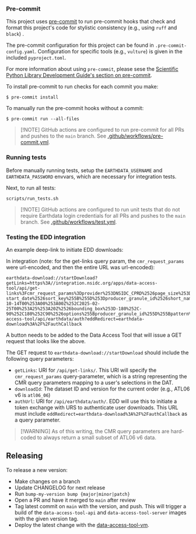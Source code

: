 ### Pre-commit

This project uses [pre-commit](https://pre-commit.com/) to run pre-commit hooks
that check and format this project's code for stylistic consistency (e.g., using
`ruff` and `black`) .

The pre-commit configuration for this project can be found in
`.pre-commit-config.yaml`. Configuration for specific tools (e.g., `vulture`) is
given in the included `pyproject.toml`.

For more information about using `pre-commit`, please sese the
[Scientific Python Library Development Guide's section on pre-commit](https://learn.scientific-python.org/development/guides/gha-basic/#pre-commit).

To install pre-commit to run checks for each commit you make:

```
$ pre-commit install
```

To manually run the pre-commit hooks without a commit:

```
$ pre-commit run --all-files
```

> [!NOTE] GitHub actions are configured to run pre-commit for all PRs and pushes
> to the `main` branch. See
> [.github/workflows/pre-commit.yml](.github/workflows/pre-commit.yml).

### Running tests

Before manually running tests, setup the `EARTHDATA_USERNAME` and
`EARTHDATA_PASSWORD` envvars, which are necessary for integration tests.

Next, to run all tests:

```
scripts/run_tests.sh
```

> [!NOTE] GitHub actions are configured to run unit tests that do not require
> Earthdata login credentials for all PRs and pushes to the `main` branch. See
> [.github/workflows/test.yml](.github/workflows/test.yml).

### Testing the EDD integration

An example deep-link to initiate EDD downloads:

In integration (note: for the get-links query param, the `cmr_request_params`
were url-encoded, and then the entire URL was url-encoded):

```
earthdata-download://startDownload?getLinks=https%3A//integration.nsidc.org/apps/data-access-tool/api/get-links%3Fcmr_request_params%3Dprovider%253DNSIDC_CPRD%2526page_size%253D5%2526sort_key%255B%255D%253D-start_date%2526sort_key%255B%255D%253Dproducer_granule_id%2526short_name%253DATL06%2526version%253D6%2526version%253D06%2526version%253D006%2526temporal%255B%255D%253D2018-10-14T00%253A00%253A00Z%252C2025-02-25T00%253A25%253A20Z%2526bounding_box%253D-180%252C-90%252C180%252C90%2526options%255Bproducer_granule_id%255D%255Bpattern%255D%253Dtrue%2526producer_granule_id%255B%255D%253D%252AATL06_2024%252A_0804%252A_006_01.h5%252A&downloadId=atl06_06&clientId=data_access_tool&authUrl=https://integration.nsidc.org/apps/data-access-tool/api/earthdata/auth?eddRedirect=earthdata-download%3A%2F%2FauthCallback
```

A button needs to be added to the Data Access Tool that will issue a GET request
that looks like the above.

The GET request to `earthdata-download://startDownload` should include the
following query parameters:

- `getLinks`: URI for `/api/get-links/`. This URI will specify the
  `cmr_request_params` query-parameter, which is a string representing the CMR
  query parameters mapping to a user's selections in the DAT.
- `downloadId`: The dataset ID and version for the current order (e.g., ATL06 v6
  is `atl06_06`)
- `authUrl`: URI for `/api/earthdata/auth/`. EDD will use this to initiate a
  token exchange with URS to authenticate user downloads. This URL must include
  `eddRedirect=earthdata-download%3A%2F%2FauthCallback` as a query parameter.

> [!WARNING] As of this writing, the CMR query parameters are hard-coded to
> always return a small subset of ATL06 v6 data.

## Releasing

To release a new version:

- Make changes on a branch
- Update CHANGELOG for next release
- Run `bump-my-version bump {major|minor|patch}`
- Open a PR and have it merged to `main` after review
- Tag latest commit on `main` with the version, and push. This will trigger a
  build of the `data-access-tool-api` and `data-access-tool-server` images with
  the given version tag.
- Deploy the latest change with the
  [data-access-tool-vm](https://github.com/nsidc/data-access-tool-vm).
